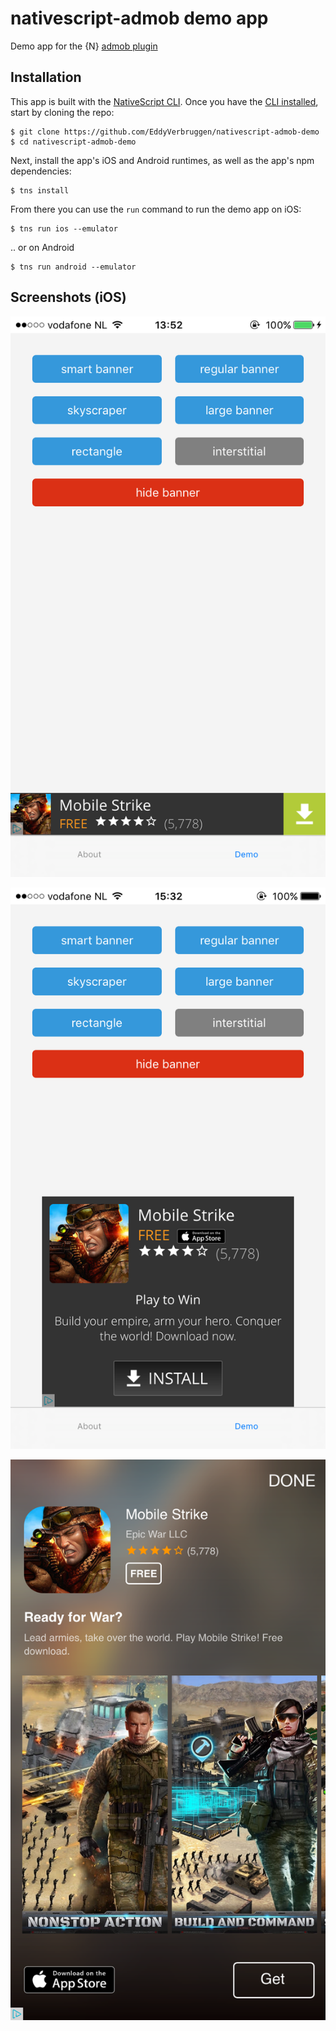# nativescript-admob demo app

Demo app for the {N} [admob plugin](https://www.npmjs.com/package/nativescript-admob)

## Installation

This app is built with the [NativeScript CLI](https://github.com/NativeScript/nativescript-cli).
Once you have the [CLI installed](https://github.com/NativeScript/nativescript-cli#installation), start by cloning the repo:

```
$ git clone https://github.com/EddyVerbruggen/nativescript-admob-demo
$ cd nativescript-admob-demo
```

Next, install the app's iOS and Android runtimes, as well as the app's npm dependencies:

```
$ tns install
```

From there you can use the `run` command to run the demo app on iOS:

```
$ tns run ios --emulator
```

.. or on Android

```
$ tns run android --emulator
```

## Screenshots (iOS)

![](screenshots/iOS/01-ios-smart.PNG)


![](screenshots/iOS/02-ios-rectangle.PNG)


![](screenshots/iOS/03-ios-interstitial.PNG)
